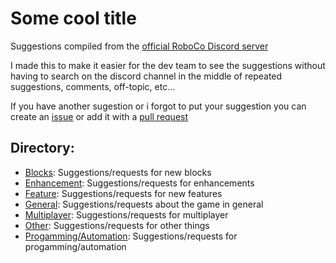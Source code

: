 # Some cool title

Suggestions compiled from the [official RoboCo Discord server](https://discord.gg/DX8vCZN)

I made this to make it easier for the dev team to see the suggestions without having to search on the discord channel in the middle of repeated suggestions, comments, off-topic, etc...

If you have another sugestion or i forgot to put your suggestion you can create an [issue](https://github.com/King-BR/RoboCo-Suggestions/issues) or add it with a [pull request](https://github.com/King-BR/RoboCo-Suggestions/pulls)

## Directory:

* [Blocks](https://github.com/King-BR/RoboCo-Suggestions/blob/master/Blocks.md): Suggestions/requests for new blocks
* [Enhancement](https://github.com/King-BR/RoboCo-Suggestions/blob/master/Enhancement.md): Suggestions/requests for enhancements
* [Feature](https://github.com/King-BR/RoboCo-Suggestions/blob/master/Feature.md): Suggestions/requests for new features
* [General](https://github.com/King-BR/RoboCo-Suggestions/blob/master/General.md): Suggestions/requests about the game in general
* [Multiplayer](https://github.com/King-BR/RoboCo-Suggestions/blob/master/Multiplayer.md): Suggestions/requests for multiplayer
* [Other](https://github.com/King-BR/RoboCo-Suggestions/blob/master/Other.md): Suggestions/requests for other things
* [Progamming/Automation](https://github.com/King-BR/RoboCo-Suggestions/blob/master/Progamming.md): Suggestions/requests for progamming/automation
